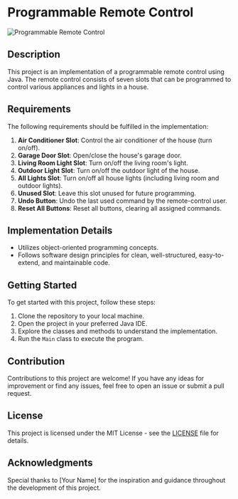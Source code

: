 # Programmable Remote Control

![Programmable Remote Control](remote_control_image.png)

## Description

This project is an implementation of a programmable remote control using Java. The remote control consists of seven slots that can be programmed to control various appliances and lights in a house.

## Requirements

The following requirements should be fulfilled in the implementation:

1. **Air Conditioner Slot**: Control the air conditioner of the house (turn on/off).
2. **Garage Door Slot**: Open/close the house's garage door.
3. **Living Room Light Slot**: Turn on/off the living room's light.
4. **Outdoor Light Slot**: Turn on/off the outdoor light of the house.
5. **All Lights Slot**: Turn on/off all house lights (including living room and outdoor lights).
6. **Unused Slot**: Leave this slot unused for future programming.
7. **Undo Button**: Undo the last used command by the remote-control user.
8. **Reset All Buttons**: Reset all buttons, clearing all assigned commands.

## Implementation Details

- Utilizes object-oriented programming concepts.
- Follows software design principles for clean, well-structured, easy-to-extend, and maintainable code.

## Getting Started

To get started with this project, follow these steps:

1. Clone the repository to your local machine.
2. Open the project in your preferred Java IDE.
3. Explore the classes and methods to understand the implementation.
4. Run the `Main` class to execute the program.

## Contribution

Contributions to this project are welcome! If you have any ideas for improvement or find any issues, feel free to open an issue or submit a pull request.

## License

This project is licensed under the MIT License - see the [LICENSE](LICENSE) file for details.

## Acknowledgments

Special thanks to [Your Name] for the inspiration and guidance throughout the development of this project.
